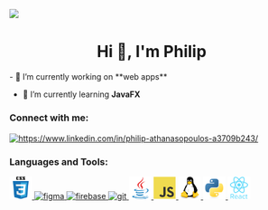 <img src = "[https://www.bing.com/images/search?view=detailV2&ccid=OnpLDURc&id=F573A28F840E752560C620EF726FC6607EFE7ECE&thid=OIP.OnpLDURce0pLK8VUd6M8JgHaFj&mediaurl=https%3a%2f%2fmedia1.tenor.com%2fimages%2f3a7a4b0d445c7b4a4b2bc55477a33c26%2ftenor.gif%3fitemid%3d19512437&cdnurl=https%3a%2f%2fth.bing.com%2fth%2fid%2fR.3a7a4b0d445c7b4a4b2bc55477a33c26%3frik%3dzn7%252bfmDGb3LvIA%26pid%3dImgRaw%26r%3d0&exph=480&expw=640&q=coding+web+gifs&simid=607992749200134449&FORM=IRPRST&ck=FE62B0D2A84F5C17C028522A6A78C4B0&selectedIndex=1&ajaxhist=0&ajaxserp=0](https://chrisdermody.com/content/images/size/w1000/2017/12/loading-1.gif)"></img>
<h1 align="center">Hi 👋, I'm Philip</h1>
- 🔭 I’m currently working on **web apps**

- 🌱 I’m currently learning **JavaFX**

<h3 align="left">Connect with me:</h3>
<p align="left">
<a href="https://linkedin.com/in/https://www.linkedin.com/in/philip-athanasopoulos-a3709b243/" target="blank"><img align="center" src="https://raw.githubusercontent.com/rahuldkjain/github-profile-readme-generator/master/src/images/icons/Social/linked-in-alt.svg" alt="https://www.linkedin.com/in/philip-athanasopoulos-a3709b243/" height="30" width="40" /></a>
</p>

<h3 align="left">Languages and Tools:</h3>
<p align="left"> <a href="https://www.w3schools.com/css/" target="_blank" rel="noreferrer"> <img src="https://raw.githubusercontent.com/devicons/devicon/master/icons/css3/css3-original-wordmark.svg" alt="css3" width="40" height="40"/> </a> <a href="https://www.figma.com/" target="_blank" rel="noreferrer"> <img src="https://www.vectorlogo.zone/logos/figma/figma-icon.svg" alt="figma" width="40" height="40"/> </a> <a href="https://firebase.google.com/" target="_blank" rel="noreferrer"> <img src="https://www.vectorlogo.zone/logos/firebase/firebase-icon.svg" alt="firebase" width="40" height="40"/> </a> <a href="https://git-scm.com/" target="_blank" rel="noreferrer"> <img src="https://www.vectorlogo.zone/logos/git-scm/git-scm-icon.svg" alt="git" width="40" height="40"/> </a> <a href="https://www.java.com" target="_blank" rel="noreferrer"> <img src="https://raw.githubusercontent.com/devicons/devicon/master/icons/java/java-original.svg" alt="java" width="40" height="40"/> </a> <a href="https://developer.mozilla.org/en-US/docs/Web/JavaScript" target="_blank" rel="noreferrer"> <img src="https://raw.githubusercontent.com/devicons/devicon/master/icons/javascript/javascript-original.svg" alt="javascript" width="40" height="40"/> </a> <a href="https://www.linux.org/" target="_blank" rel="noreferrer"> <img src="https://raw.githubusercontent.com/devicons/devicon/master/icons/linux/linux-original.svg" alt="linux" width="40" height="40"/> </a> <a href="https://www.python.org" target="_blank" rel="noreferrer"> <img src="https://raw.githubusercontent.com/devicons/devicon/master/icons/python/python-original.svg" alt="python" width="40" height="40"/> </a> <a href="https://reactjs.org/" target="_blank" rel="noreferrer"> <img src="https://raw.githubusercontent.com/devicons/devicon/master/icons/react/react-original-wordmark.svg" alt="react" width="40" height="40"/> </a> </p>
